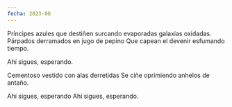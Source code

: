```yaml
---
fecha: 2023-08
---
```

Príncipes azules que destiñen 
surcando evaporadas galaxias oxidadas.
Párpados derramados en jugo de pepino
Que capean el devenir esfumando tiempo.

Ahí sigues, esperando.

Cementoso vestido con alas derretidas
Se ciñe oprimiendo anhelos de antaño.

Ahí sigues, esperando
Ahí sigues, esperando.